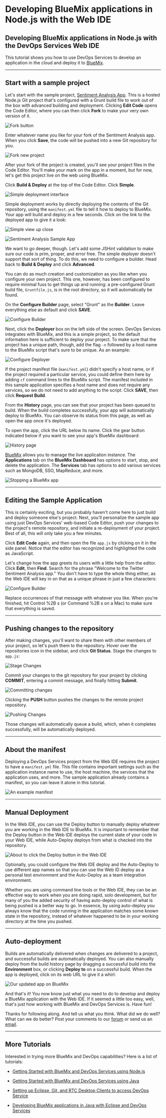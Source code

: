 # Developing BlueMix applications in Node.js with the Web IDE

## Developing BlueMix applications in Node.js with the DevOps Services Web IDE

This tutorial shows you how to use DevOps Services to develop an application in the cloud and deploy it to [ BlueMix][1].

---
## Start with a sample project

Let's start with the sample project, [Sentiment Analysis App][2]. This is a hosted Node.js Git project that's configured with a Grunt build file to work out of the box with advanced building and deployment. Clicking **Edit Code** opens the Code Editor, where you can then click **Fork** to make your very own version of it.

![Fork button][3]

Enter whatever name you like for your fork of the Sentiment Analysis app. When you click **Save**, the code will be pushed into a new Git repository for you.

![Fork new project][4]

After your fork of the project is created, you'll see your project files in the Code Editor. You'll make your mark on the app in a moment, but for now, let's get this project live on the web using BlueMix.

Click **Build &amp; Deploy** at the top of the Code Editor. Click **Simple**.

![Simple deployment interface][5]

Simple deployment works by directly deploying the contents of the Git repository, using the `manifest.yml` file to tell it how to deploy to BlueMix. Your app will build and deploy in a few seconds. Click on the link to the deployed app to give it a look:

![Simple view up close][6]

![Sentiment Analysis Sample App][7]

We want to go deeper, though. Let's add some JSHint validation to make sure our code is prim, proper, and error free. The simple deployer doesn't support that sort of thing. To do this, we need to configure a builder. Head back to **Build &amp; Deploy** and click **Advanced**.

You can do as much creation and customization as you like when you configure your own project. This one, however, has been configured to require minimal fuss to get things up and running: a pre-configured Grunt build file, `Gruntfile.js`, is in the root directory, so it will automatically be found.

On the **Configure Builder** page, select "Grunt" as the **Builder**. Leave everything else as default and click **SAVE**.

![Configure Builder][8]

Next, click the **Deployer** box on the left side of the screen. DevOps Services integrates with BlueMix, and this is a simple project, so the default information here is sufficient to deploy your project. To make sure that the project has a unique path, though, add the flag `-n` followed by a host name to the BlueMix script that's sure to be unique. As an example:

![Configure Deployer][9]

If the project manifest file (`manifest.yml`) didn't specify a host name, or if the project required a particular service, you could define them here by adding `cf` command lines to the BlueMix script. The manifest included in this sample application specifies a host name and does not require any services, so we do not need to add anything to the script. Click **SAVE**, then click **Request Build**.

From the **History** page, you can see that your project has been queued to build. When the build completes successfully, your app will automatically deploy to BlueMix. You can observe its status from this page, as well as open the app once it's deployed.

To open the app, click the URL below its name. Click the gear button indicated below if you want to see your app's BlueMix dashboard:

![History page][10]

[BlueMix][11] allows you to manage the live application instance. The **Applications** tab on the **BlueMix Dashboard** has options to start, stop, and delete the application. The **Services** tab has options to add various services such as MongoDB, SSO, MapReduce, and more.

![Stopping a BlueMix app][12]

---
## Editing the Sample Application

This is certainly exciting, but you probably haven't come here to just build and deploy someone else's project. Next, you'll personalize the sample app using just DevOps Services' web-based Code Editor, push your changes to the project's remote repository, and initiate a re-deployment of your project. Best of all, this will only take you a few minutes.

Click **Edit Code** again, and then open the file `app.js` by clicking on it in the side panel. Notice that the editor has recognized and highlighted the code as JavaScript.

Let's change how the app greets its users with a little help from the editor. Click **Edit**, then **Find**. Search for the phrase "Welcome to the Twitter Sentiment Analysis app." You don't have to type the whole thing either, as the Web IDE will key in on that as a unique phrase in just a few characters:

![Configure Builder][13]

Replace occurrences of that message with whatever you like. When you're finished, hit Control %2B s (or Command %2B s on a Mac) to make sure that everything is saved.

---
## Pushing changes to the repository

After making changes, you'll want to share them with other members of your project, so let's push them to the repository. Hover over the repositories icon in the sidebar, and click **Git Status**. Stage the changes to `app.js`:

![Stage Changes][14]

Commit your changes to the git repository for your project by clicking **COMMIT**, entering a commit message, and finally hitting **Submit**.

![Committing changes][15]

Clicking the **PUSH** button pushes the changes to the remote project repository.

![Pushing Changes][16]

Those changes will automatically queue a build, which, when it completes successfully, will be automatically deployed.

---
## About the manifest

Deploying a DevOps Services project from the Web IDE requires the project to have a `manifest.yml` file. This file contains important settings such as the application instance name to use, the host machine, the services that the application uses, and more. The sample application already contains a manifest, so you can leave it alone in this tutorial.

![An example manifest][17]

---
## Manual Deployment

In the Web IDE, you can use the Deploy button to manually deploy whatever you are working in the Web IDE to BlueMix. It is important to remember that the Deploy button in the Web IDE deploys the current state of your code in your Web IDE, while Auto-Deploy deploys from what is checked into the repository.

![About to click the Deploy button in the Web IDE][18]

Optionally, you could configure the Web IDE deploy and the Auto-Deploy to use different app names so that you can use the Web ID deploy as a personal test environment and the Auto-Deploy as a team integration environment.

Whether you are using command line tools or the Web IDE, they can be an effective way to work when you are doing rapid, solo development, but for many of you the added security of having auto-deploy control of what is being pushed is a better way to go. In essence, by using auto-deploy you always know that the code running in the application matches some known state in the repository, instead of whatever happened to be in your working directory at the time you pushed.

---
## Auto-deployment

Builds are automatically delivered when changes are delivered to a project, and successful builds are automatically deployed. You can also manually deploy from the build history page by dragging a successful build into the **Environment** box, or clicking **Deploy to** on a successful build. When the app is deployed, click on its web URL to give it a whirl:

![Our updated app on BlueMix][19]

And that's it! You now know just what you need to do to develop and deploy a BlueMix application with the Web IDE. If it seemed a little too easy, well, that's just how working with BlueMix and DevOps Services is. Have fun!

Thanks for following along. And tell us what you think. What did we do well? What can we do better? Post your comments to our [forum][20] or send us an [email][21].

---
## More Tutorials

Interested in trying more BlueMix and DevOps capabilities? Here is a list of tutorials:

* [Getting Started with BlueMix and DevOps Services using Node.js](https://hub.jazz.net/tutorials/jazzeditorjava)
* [Getting Started with BlueMix and DevOps Services using Java](https://hub.jazz.net/tutorials/jazzeditorjava)
* [Setting up Eclipse, Git, and RTC Desktop Clients to access DevOps Service](https://hub.jazz.net/tutorials/clients)
* [Developing BlueMix applications in Java with Eclipse and DevOps Services](https://hub.jazz.net/tutorials/jazzrtc)


   [1]: https://ace.ng.bluemix.net/ (BlueMix)
   [2]: https://hub.jazz.net/project/curtispd/Sentiment%20Analysis%20App/overview
   [3]: images/forkbutton.gif
   [4]: images/ForkNew.gif
   [5]: images/simpledeployment.gif
   [6]: images/closesimple.gif
   [7]: images/StockApp.gif
   [8]: images/Builder1.gif
   [9]: images/DeployScriptEx.gif
   [10]: images/history.gif
   [11]: https://ace.ng.bluemix.net
   [12]: images/startappbluemix.gif
   [13]: images/AutocompleteSearch.gif
   [14]: images/staging.gif
   [15]: images/commit.gif
   [16]: images/pushing.gif
   [17]: images/manifest.gif
   [18]: images/manualdeploy.gif
   [19]: images/UpdatedApp.gif
   [20]: https://www.ibmdw.net/answers?community=jazzhub (forum)
   [21]: mailto:hub_help%40jazz.net
  